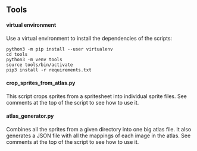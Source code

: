 ## Tools

#### virtual environment
Use a virtual environment to install the dependencies of the scripts:
```
python3 -m pip install --user virtualenv
cd tools
python3 -m venv tools
source tools/bin/activate
pip3 install -r requirements.txt
```

#### crop_sprites_from_atlas.py

This script crops sprites from a spritesheet into individual sprite files. See comments at the top of the script to see how to use it.

#### atlas_generator.py

Combines all the sprites from a given directory into one big atlas file. It also generates a JSON file with all the mappings of each image in the atlas. See comments at the top of the script to see how to use it.

